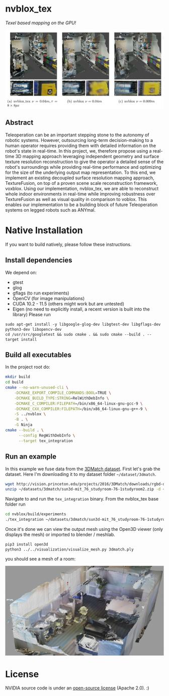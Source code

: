 # nvblox_tex
*Texel based mapping on the GPU!*

![nvlbox_tex overview](docs/images/nvblox_tex.jpg)

## Abstract 
Teleoperation can be an important stepping stone to the autonomy of robotic systems.
However, outsourcing long-term decision-making to a human operator
requires providing them with detailed information on the robot's state in real-time.
In this project, we, therefore propose using a real-time 3D mapping approach leveraging independent geometry and surface texture resolution 
reconstruction to give the operator a detailed sense of the robot's surroundings while providing real-time performance and optimizing for the size
of the underlying output map representation. To this end, we implement an existing decoupled surface resolution mapping approach, TextureFusion,
on top of a proven scene scale reconstruction framework, voxblox. Using our implementation, nvblox_tex, we are able to reconstruct whole indoor environments in real-time
while improving robustness over TextureFusion as well as visual quality in comparison to voblox.
This enables our implementation to be a building block of future Teleoperation systems on legged robots such as ANYmal. 

# Native Installation
If you want to build natively, please follow these instructions. 
<!-- Instructions for docker are [further below](#docker). -->

## Install dependencies
We depend on:
- gtest
- glog
- gflags (to run experiments)
- OpenCV (for image manipulations)
- CUDA 10.2 - 11.5 (others might work but are untested)
- Eigen (no need to explicitly install, a recent version is built into the library)
Please run
```
sudo apt-get install -y libgoogle-glog-dev libgtest-dev libgflags-dev python3-dev libopencv-dev
cd /usr/src/googletest && sudo cmake . && sudo cmake --build . --target install
```

## Build all executables
In the project root do:

```bash
mkdir build
cd build
cmake --no-warn-unused-cli \
    -DCMAKE_EXPORT_COMPILE_COMMANDS:BOOL=TRUE \
    -DCMAKE_BUILD_TYPE:STRING=RelWithDebInfo \
    -DCMAKE_C_COMPILER:FILEPATH=/bin/x86_64-linux-gnu-gcc-9 \
    -DCMAKE_CXX_COMPILER:FILEPATH=/bin/x86_64-linux-gnu-g++-9 \
    -S ../nvblox \
    -B . \
    -G Ninja
cmake --build . \
      --config RegWithDebInfo \
      --target tex_integration
```

## Run an example
In this example we fuse data from the [3DMatch dataset](https://3dmatch.cs.princeton.edu/). First let's grab the dataset. Here I'm downloading it to my dataset folder `~/dataset/3dmatch`.

```bash
wget http://vision.princeton.edu/projects/2016/3DMatch/downloads/rgbd-datasets/sun3d-mit_76_studyroom-76-1studyroom2.zip -P ~/datasets/3dmatch
unzip ~/datasets/3dmatch/sun3d-mit_76_studyroom-76-1studyroom2.zip -d ~/datasets/3dmatch
```

Navigate to and run the `tex_integration` binary. From the nvblox_tex base folder run

```bash
cd nvblox/build/experiments
./tex_integration ~/datasets/3dmatch/sun3d-mit_76_studyroom-76-1studyroom2/  --mesh_output_path 3dmatch.ply --texture_output_path 3dmatch.png
```

Once it's done we can view the output mesh using the Open3D viewer (only displays the mesh) or imported to blender / meshlab.

```
pip3 install open3d
python3 ../../visualization/visualize_mesh.py 3dmatch.ply
```

you should see a mesh of a room:

![nvblox_tex_3dmatch](docs/images/nvblox_tex_3dmatch.jpg)

# License
NVIDIA source code is under an [open-source license](LICENSE) (Apache 2.0). :)